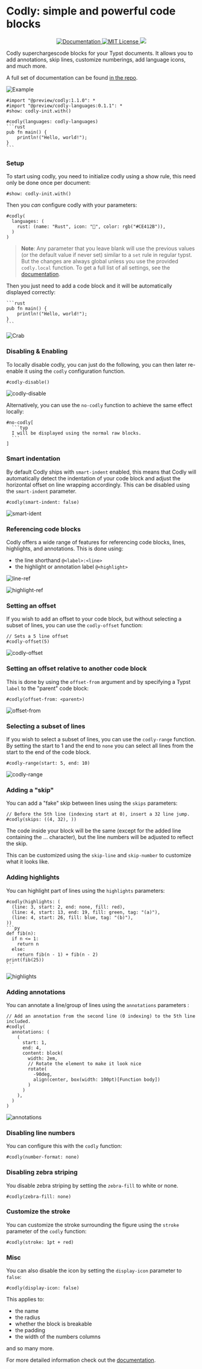 # Codly: simple and powerful code blocks

<p align="center">
  <a href="https://github.com/Dherse/codly/blob/main/docs.pdf">
    <img alt="Documentation" src="https://img.shields.io/website?down_message=offline&label=manual&up_color=007aff&up_message=online&url=https%3A%2F%2Fgithub.com%2FDherse%2Fcodly%2Fblob%2Fmain%2Fdocs.pdf" />
  </a>
  <a href="https://github.com/Dherse/codly/blob/main/LICENSE">
    <img alt="MIT License" src="https://img.shields.io/badge/license-MIT-brightgreen">
  </a>
  <img src="https://github.com/Dherse/codly/actions/workflows/test.yml/badge.svg" />
</p>

Codly superchargescode blocks for your Typst documents. It allows you to add annotations, skip lines, customize numberings, add language icons, and much more.

A full set of documentation can be found [in the repo](https://raw.githubusercontent.com/Dherse/codly/main/docs.pdf).

![Example](./assets/demo.png)

````typ
#import "@preview/codly:1.1.0": *
#import "@preview/codly-languages:0.1.1": *
#show: codly-init.with()

#codly(languages: codly-languages)
```rust
pub fn main() {
    println!("Hello, world!");
}
```
````

### Setup

To start using codly, you need to initialize codly using a show rule, this need only be done once per document:

```typ
#show: codly-init.with()
```

Then you *can* configure codly with your parameters:

```typ
#codly(
  languages: (
    rust: (name: "Rust", icon: "🦀", color: rgb("#CE412B")),
  )
)
```
> **Note**: Any parameter that you leave blank will use the previous values (or the default value if never set) similar to a `set` rule in regular typst. But the changes are always global unless you use the provided `codly.local` function. To get a full list of all settings, see the [documentation](https://raw.githubusercontent.com/Dherse/codly/main/docs.pdf).

Then you just need to add a code block and it will be automatically displayed correctly:

````
```rust
pub fn main() {
    println!("Hello, world!");
}
```
````

![Crab](./assets/crab.png)

### Disabling & Enabling

To locally disable codly, you can just do the following, you can then later re-enable it using the `codly` configuration function.

```typ
#codly-disable()
```

![codly-disable](./assets/codly-disable.png)

Alternatively, you can use the `no-codly` function to achieve the same effect locally:

````typ
#no-codly[
  ```typ
  I will be displayed using the normal raw blocks.
  ```
]
````

### Smart indentation

By default Codly ships with `smart-indent` enabled, this means that Codly will automatically detect the indentation of your code block and adjust the horizontal offset on line wrapping accordingly. This can be disabled using the `smart-indent` parameter.

```typ
#codly(smart-indent: false)
```

![smart-ident](./assets/smart-indent.png)

### Referencing code blocks

Codly offers a wide range of features for referencing code blocks, lines, highlights, and annotations. This is done using:
- the line shorthand `@<label>:<line>`
- the highlight or annotation label `@<highlight>`

![line-ref](./assets/line-ref.png)

![highlight-ref](./assets/highlight-ref.png)

### Setting an offset

If you wish to add an offset to your code block, but without selecting a subset of lines, you can use the `codly-offset` function:

```typ
// Sets a 5 line offset
#codly-offset(5)
```

![codly-offset](./assets/codly-offset.png)

### Setting an offset relative to another code block

This is done by using the `offset-from` argument and by specifying a Typst `label` to the "parent" code block:

````typ
#codly(offset-from: <parent>)
````

![offset-from](./assets/offset-from.png)

### Selecting a subset of lines

If you wish to select a subset of lines, you can use the `codly-range` function. By setting the start to 1 and the end to `none` you can select all lines from the start to the end of the code block.

```typ
#codly-range(start: 5, end: 10)
```

![codly-range](./assets/codly-range.png)

### Adding a "skip"

You can add a "fake" skip between lines using the `skips` parameters:

```typ
// Before the 5th line (indexing start at 0), insert a 32 line jump.
#codly(skips: ((4, 32), ))
```
The code inside your block will be the same (except for the added line containing the … character), but the line numbers will be adjusted to reflect the skip. 

This can be customized using the `skip-line` and `skip-number` to customize what it looks like.

### Adding highlights

You can highlight part of lines using the `highlights` parameters:

````typ
#codly(highlights: (
  (line: 3, start: 2, end: none, fill: red),
  (line: 4, start: 13, end: 19, fill: green, tag: "(a)"),
  (line: 4, start: 26, fill: blue, tag: "(b)"),
))
```py
def fib(n):
  if n <= 1:
    return n
  else:
    return fib(n - 1) + fib(n - 2)
print(fib(25))
```
````

![highlights](./assets/highlights.png)

### Adding annotations

You can annotate a line/group of lines using the `annotations` parameters :

```typ
// Add an annotation from the second line (0 indexing) to the 5th line included.
#codly(
  annotations: (
    (
      start: 1,
      end: 4,
      content: block(
        width: 2em,
        // Rotate the element to make it look nice
        rotate(
          -90deg,
          align(center, box(width: 100pt)[Function body])
        )
      )
    ), 
  )
)
```

![annotations](./assets/annotations.png)

### Disabling line numbers

You can configure this with the `codly` function:

```typ
#codly(number-format: none)
```

### Disabling zebra striping

You disable zebra striping by setting the `zebra-fill` to white or none.

```typ
#codly(zebra-fill: none)
```

### Customize the stroke

You can customize the stroke surrounding the figure using the `stroke` parameter of the `codly` function:

```typ
#codly(stroke: 1pt + red)
```

### Misc

You can also disable the icon by setting the `display-icon` parameter to `false`:

```typ
#codly(display-icon: false)
```

This applies to:
- the name
- the radius
- whether the block is breakable
- the padding
- the width of the numbers columns 

and so many more.

For more detailed information check out the [documentation](https://raw.githubusercontent.com/Dherse/codly/main/docs.pdf).
